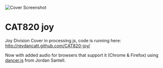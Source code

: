 ![Cover Screenshot](https://raw.github.com/revdancatt/CAT820-joy/master/img/joy.png)

CAT820 joy
==========
Joy Division Cover in processing.js, code is running here: http://revdancatt.github.com/CAT820-joy/

Now with added audio for browsers that support it (Chrome & Firefox) using [dancer.js](https://github.com/jsantell/dancer.js/blob/master/examples/fft/js/player.js) from Jordan Santell.

